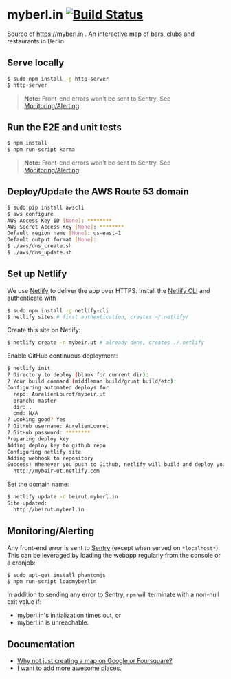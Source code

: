 # myberl.in [![Build Status](https://travis-ci.org/AurelienLourot/myberl.in.svg?branch=master)](https://travis-ci.org/AurelienLourot/myberl.in)

Source of https://myberl.in . An interactive map of bars, clubs and restaurants in Berlin.

## Serve locally

```bash
$ sudo npm install -g http-server
$ http-server
```

> **Note:** Front-end errors won't be sent to Sentry. See
> [Monitoring/Alerting](#monitoringalerting).

## Run the E2E and unit tests

```bash
$ npm install
$ npm run-script karma
```

> **Note:** Front-end errors won't be sent to Sentry. See
> [Monitoring/Alerting](#monitoringalerting).

## Deploy/Update the AWS Route 53 domain

```bash
$ sudo pip install awscli
$ aws configure
AWS Access Key ID [None]: ********
AWS Secret Access Key [None]: ********
Default region name [None]: us-east-1
Default output format [None]:
$ ./aws/dns_create.sh
$ ./aws/dns_update.sh
```

## Set up Netlify

We use [Netlify](https://www.netlify.com/) to deliver the app over HTTPS. Install the
[Netlify CLI](https://www.netlify.com/docs/cli/) and authenticate with

```bash
$ sudo npm install -g netlify-cli
$ netlify sites # first authentication, creates ~/.netlify/
```

Create this site on Netlify:

```bash
$ netlify create -n mybeir.ut # already done, creates ./.netlify
```

Enable GitHub continuous deployment:

```bash
$ netlify init
? Directory to deploy (blank for current dir): 
? Your build command (middleman build/grunt build/etc): 
Configuring automated deploys for
  repo: AurelienLourot/mybeir.ut
  branch: master
  dir: .
  cmd: N/A
? Looking good? Yes
? GitHub username: AurelienLourot
? GitHub password: ********
Preparing deploy key
Adding deploy key to github repo
Configuring netlify site
Adding webhook to repository
Success! Whenever you push to Github, netlify will build and deploy your site
  http://mybeir-ut.netlify.com
```

Set the domain name:

```bash
$ netlify update -d beirut.myberl.in
Site updated:
  http://beirut.myberl.in
```

## Monitoring/Alerting

Any front-end error is sent to [Sentry](https://sentry.io) (except when served on `*localhost*`).
This can be leveraged by loading the webapp regularly from the console or a cronjob:

```bash
$ sudo apt-get install phantomjs
$ npm run-script loadmyberlin
```

In addition to sending any error to Sentry, `npm` will terminate with a non-null exit value if:

* [myberl.in](https://myberl.in)'s initialization times out, or
* myberl.in is unreachable.

## Documentation

* [Why not just creating a map on Google or Foursquare?](doc/why.md)
* [I want to add more awesome places.](doc/contrib/README.md)
